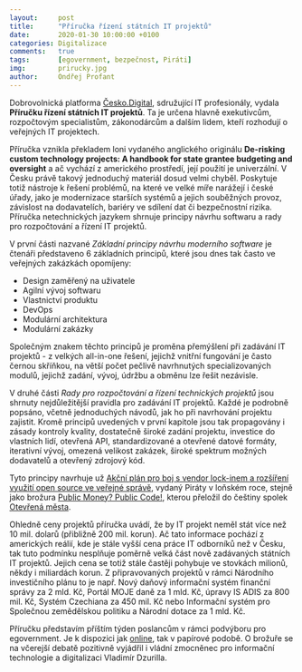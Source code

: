 ```yaml
---
layout:     post
title:      "Příručka řízení státních IT projektů"
date:       2020-01-30 10:00:00 +0100
categories: Digitalizace
comments:   true
tags:       [egovernment, bezpečnost, Piráti]
img:        prirucky.jpg
author:     Ondřej Profant
---
```


Dobrovolnická platforma [Česko.Digital](https://cesko.digital/), sdružující IT profesionály, vydala **Příručku řízení státních IT projektů**. Ta je určena hlavně exekutivcům, rozpočtovým specialistům, zákonodárcům a dalším lidem, kteří rozhodují o veřejných IT projektech.

<!--more-->

Příručka vznikla překladem loni vydaného anglického originálu **De-risking custom technology projects: A handbook for state grantee budgeting and oversight** a ač vychází z amerického prostředí, její použití je univerzální. V Česku právě takový jednoduchý materiál dosud velmi chyběl. Poskytuje totiž nástroje k řešení problémů, na které ve velké míře narážejí i české úřady, jako je modernizace starších systémů a jejich souběžných provoz, závislost na dodavatelích, bariéry ve sdílení dat či bezpečnostní rizika. Příručka netechnických jazykem shrnuje principy návrhu softwaru a rady pro rozpočtování a řízení IT projektů.

V první části nazvané *Základní principy návrhu moderního software* je čtenáři představeno 6 základních principů, které jsou dnes tak často ve veřejných zakázkách opomíjeny:
- Design zaměřený na uživatele
- Agilní vývoj softwaru
- Vlastnictví produktu
- DevOps
- Modulární architektura
- Modulární zakázky

Společným znakem těchto principů je proměna přemýšlení při zadávání IT projektů - z velkých all-in-one řešení, jejichž vnitřní fungování je často černou skříňkou, na větší počet pečlivě navrhnutých specializovaných modulů, jejichž zadání, vývoj, údržbu a obměnu lze řešit nezávisle.

V druhé části *Rady pro rozpočtování a řízení technických projektů* jsou shrnuty nejdůležitější pravidla pro zadávání IT projektů. Každé je podrobně popsáno, včetně jednoduchých návodů, jak ho při navrhování projektu zajistit. Kromě principů uvedených v první kapitole jsou tak propagovány i zásady kontroly kvality, dostatečně široké zadání projektu, investice do vlastních lidí, otevřená API, standardizované a otevřené datové formáty, iterativní vývoj, omezená velikost zakázek, široké spektrum možných dodavatelů a otevřený zdrojový kód.

Tyto principy navrhuje už [Akční plán pro boj s vendor lock-inem a rozšíření využití open source ve veřejné správě](https://www.pirati.cz/assets/pdf/akcni-plan-opensource-v3.pdf), vydaný Piráty v loňském roce, stejně jako brožura [Public Money? Public Code!](https://www.otevrenamesta.cz/media/docs/Public-money-public-code-cs.pdf), kterou přeložil do češtiny spolek [Otevřená města](https://www.otevrenamesta.cz/).

Ohledně ceny projektů příručka uvádí, že by IT projekt neměl stát více než 10 mil. dolarů (přibližně 200 mil. korun). Ač tato informace pochází z amerických reálií, kde je stále vyšší cena práce IT odborníků než v Česku, tak tuto podmínku nesplňuje poměrně velká část nově zadávaných státních IT projektů. Jejich cena se totiž stále častěji pohybuje ve stovkách milionů, někdy i miliardách korun. Z připravovaných projektů v rámci Národního investičního plánu to je např. Nový daňový informační systém finanční správy za 2 mld. Kč, Portál MOJE daně za 1 mld. Kč, úpravy IS ADIS za 800 mil. Kč, Systém Czechiana za 450 mil. Kč nebo Informační systém pro Společnou zemědělskou politiku a Národní dotace za 1 mld. Kč.

Příručku představím příštím týden poslancům v rámci podvýboru pro egovernment. Je k dispozici jak [online](https://github.com/cesko-digital/derisking-handbook/blob/master/handbook.md), tak v papírové podobě. O brožuře se na včerejší debatě pozitivně vyjádřil i vládní zmocněnec pro informační technologie a digitalizaci Vladimír Dzurilla.
